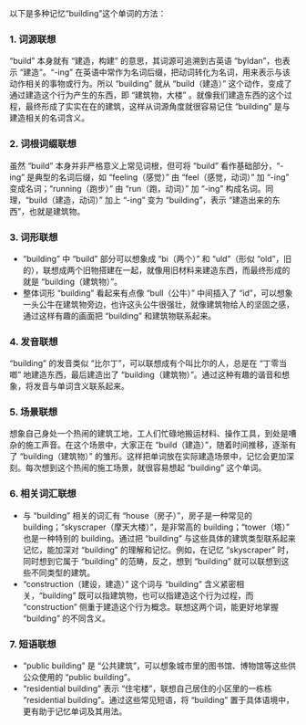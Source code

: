 以下是多种记忆“building”这个单词的方法：

### 1. 词源联想
“build” 本身就有 “建造，构建” 的意思，其词源可追溯到古英语 “byldan”，也表示 “建造”。“-ing” 在英语中常作为名词后缀，把动词转化为名词，用来表示与该动作相关的事物或行为。所以 “building” 就从 “build（建造）” 这个动作，变成了通过建造这个行为产生的东西，即 “建筑物，大楼”  。就像我们建造东西的这个过程，最终形成了实实在在的建筑，这样从词源角度就很容易记住 “building” 是与建造相关的名词含义。 

### 2. 词根词缀联想
虽然 “build” 本身并非严格意义上常见词根，但可将 “build” 看作基础部分，“-ing” 是典型的名词后缀，如 “feeling（感觉）” 由 “feel（感觉，动词）” 加 “-ing” 变成名词；“running（跑步）” 由 “run（跑，动词）” 加 “-ing” 构成名词。同理，“build（建造，动词）” 加上 “-ing” 变为 “building”，表示 “建造出来的东西”，也就是建筑物。 

### 3. 词形联想
 - “building” 中 “build” 部分可以想象成 “bi（两个）” 和 “uld”（形似 “old”，旧的），联想成两个旧物搭建在一起，就像用旧材料来建造东西，而最终形成的就是 “building（建筑物）”。 
 - 整体词形 “building” 看起来有点像 “bull（公牛）” 中间插入了 “id”，可以想象一头公牛在建筑物旁边，也许这头公牛很强壮，就像建筑物给人的坚固之感，通过这样有趣的画面把 “building” 和建筑物联系起来。 

### 4. 发音联想
“building” 的发音类似 “比尔丁”，可以联想成有个叫比尔的人，总是在 “丁零当啷” 地建造东西，最后建造出了 “building（建筑物）”。通过这种有趣的谐音和想象，将发音与单词含义联系起来。 

### 5. 场景联想
想象自己身处一个热闹的建筑工地，工人们忙碌地搬运材料、操作工具，到处是嘈杂的施工声音。在这个场景中，大家正在 “build（建造）”，随着时间推移，逐渐有了 “building（建筑物）” 的雏形。这样把单词放在实际建造场景中，记忆会更加深刻。每次想到这个热闹的施工场景，就很容易想起 “building” 这个单词。 

### 6. 相关词汇联想
 - 与 “building” 相关的词汇有 “house（房子）”，房子是一种常见的 building；“skyscraper（摩天大楼）”，是非常高的 building；“tower（塔）” 也是一种特别的 building。通过把 “building” 与这些具体的建筑类型联系起来记忆，能加深对 “building” 的理解和记忆。例如，在记忆 “skyscraper” 时，同时想到它属于 “building” 的范畴，反之，想到 “building” 就可以联想到这些不同类型的建筑。 
 - “construction（建设，建造）” 这个词与 “building” 含义紧密相关，“building” 既可以指建筑物，也可以指建造这个行为过程，而 “construction” 侧重于建造这个行为概念。联想这两个词，能更好地掌握 “building” 的不同含义。 

### 7. 短语联想
 - “public building” 是 “公共建筑”，可以想象城市里的图书馆、博物馆等这些供公众使用的 “public building”。 
 - “residential building” 表示 “住宅楼”，联想自己居住的小区里的一栋栋 “residential building”。通过这些常见短语，将 “building” 置于具体语境中，更有助于记忆单词及其用法。 